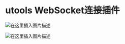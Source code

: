 # utools WebSocket连接插件

![在这里插入图片描述](https://img-blog.csdnimg.cn/60cb20010200471383c767af81d66443.jpeg)

![在这里插入图片描述](https://img-blog.csdnimg.cn/f9e1da1b36ff4deb9b2d0fb0c8d1e4d1.png)

